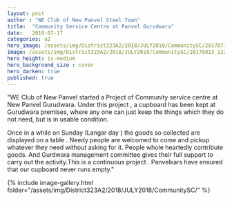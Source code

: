 ```yaml
---
layout: post
author : "WE Club of New Panvel Steel Town"
title:  "Community Service Centre at Panvel Gurudwara"
date:   2018-07-17
categories: a2
hero_image: /assets/img/District323A2/2018/JULY2018/CommunitySC/20170718_190508.jpg
image: /assets/img/District323A2/2018/JULY2018/CommunitySC/20170813_122039.jpg
hero_height: is-medium
hero_background_size : cover
hero_darken: true
published: true
---
```




"WE Club of New Panvel started a Project of Community service centre at New Panvel Gurudwara. Under this project , a cupboard has been kept at Gurudwara premises, where any one can just keep the things which they do not need, but is in usable condition. 

Once in a while on Sunday (Langar day ) the goods so collected are displayed on a table . Needy people are welcomed to come and pickup whatever they need without asking for it. People whole heartedly contribute goods. And Gurdwara management committee gives their full support to carry out the activity.This is a continuous project . Panvelkars have ensured that our cupboard never runs empty."

{% include image-gallery.html folder="/assets/img/District323A2/2018/JULY2018/CommunitySC/" %}